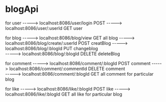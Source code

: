 # blogApi



for user ----->    localhost:8086/user/login       POST 
         ----->    localhost:8086/user/:userId      GET user 
          
for blog  ----->    localhost:8086/blog/view       GET all blog
          ----->     localhost:8086/blog/create/:userId     POST  creatBlog 
          ----->     localhost:8086/blog/:blogId     PUT changeblog     
          ----->     localhost:8086/blog/:blogId     DELETE deleteBlog


for comment -----> localhost:8086/comment/:blogId       POST comment
            -----> localhost:8086/comment/:commentId       DELETE comment          
            ----->  localhost:8086/comment/:blogId      GET all comment for particular blog

for like   -----> localhost:8086/like/:blogId       POST like
           -----> localhost:8086/like/:blogId       GET  all like for particular blog
